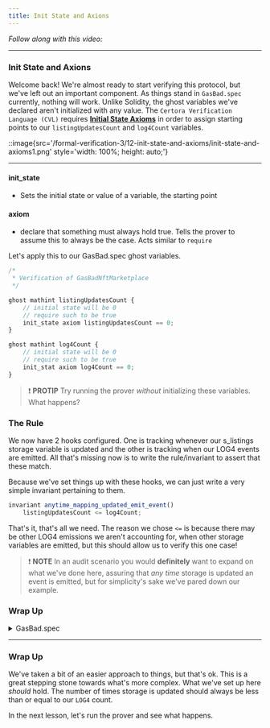 ```yaml
---
title: Init State and Axions
---
```


_Follow along with this video:_

---

### Init State and Axions

Welcome back! We're almost ready to start verifying this protocol, but we've left out an important component. As things stand in `GasBad.spec` currently, nothing will work. Unlike Solidity, the ghost variables we've declared aren't initialized with any value. The `Certora Verification Language (CVL)` requires [**Initial State Axioms**](https://docs.certora.com/en/latest/docs/cvl/ghosts.html#initial-state-axioms) in order to assign starting points to our `listingUpdatesCount` and `log4Count` variables.

::image{src='/formal-verification-3/12-init-state-and-axioms/init-state-and-axioms1.png' style='width: 100%; height: auto;'}

---

#### init_state

- Sets the initial state or value of a variable, the starting point

#### axiom

- declare that something must always hold true. Tells the prover to assume this to always be the case. Acts similar to `require`

Let's apply this to our GasBad.spec ghost variables.

```js
/*
 * Verification of GasBadNftMarketplace
 */

ghost mathint listingUpdatesCount {
    // initial state will be 0
    // require such to be true
    init_state axiom listingUpdatesCount == 0;
}

ghost mathint log4Count {
    // initial state will be 0
    // require such to be true
    init_stat axiom log4Count == 0;
}
```

> ❗ **PROTIP**
> Try running the prover _without_ initializing these variables. What happens?

### The Rule

We now have 2 hooks configured. One is tracking whenever our s_listings storage variable is updated and the other is tracking when our LOG4 events are emitted. All that's missing now is to write the rule/invariant to assert that these match.

Because we've set things up with these hooks, we can just write a very simple invariant pertaining to them.

```js
invariant anytime_mapping_updated_emit_event()
    listingUpdatesCount <= log4Count;
```

That's it, that's all we need. The reason we chose `<=` is because there may be other LOG4 emissions we aren't accounting for, when other storage variables are emitted, but this should allow us to verify this one case!

> ❗ **NOTE**
> In an audit scenario you would **definitely** want to expand on what we've done here, assuring that _any time_ storage is updated an event is emitted, but for simplicity's sake we've pared down our example.

### Wrap Up

<details>
<summary>GasBad.spec</summary>

```js
/*
 * Verification of GasBadNftMarketplace
 */

ghost mathint listingUpdatesCount {
    init_state axiom listingUpdatesCount == 0;
}

ghost mathint log4Count {
    init_state axiom log4Count == 0;
}

hook Sstore s_listings[KEY address nftAddress][KEY uint256 tokenId].price uint256 price STORAGE {
    listingUpdatesCount = listingUpdatesCount + 1;
}

hook LOG4(uint offset, uint length, bytes32 t1, bytes32 t2, bytes32 t3, bytes32 t4) uint v {
    log4Count = log4Count + 1;
}

/*//////////////////////////////////////////////////////////////
                                RULES
//////////////////////////////////////////////////////////////*/

// It shouldn't be possible to have more storage updates than events
invariant anytime_mapping_updated_emit_event()
    listingUpdatesCount <= log4Count;
```

</details>

---

### Wrap Up

We've taken a bit of an easier approach to things, but that's ok. This is a great stepping stone towards what's more complex. What we've set up here _should_ hold. The number of times storage is updated should always be less than or equal to our `LOG4` count.

In the next lesson, let's run the prover and see what happens.
